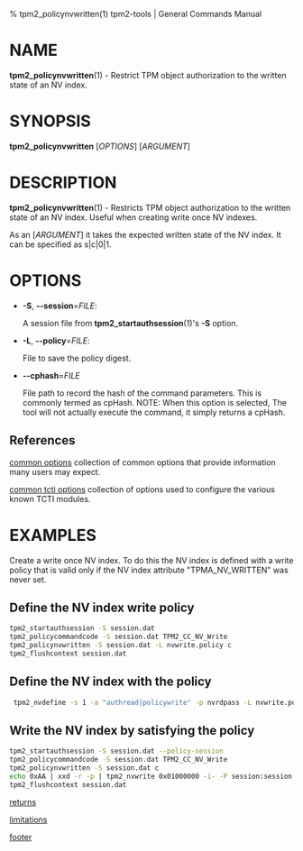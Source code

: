 % tpm2_policynvwritten(1) tpm2-tools | General Commands Manual

# NAME

**tpm2_policynvwritten**(1) - Restrict TPM object authorization to the written
state of an NV index.

# SYNOPSIS

**tpm2_policynvwritten** [*OPTIONS*] [*ARGUMENT*]

# DESCRIPTION

**tpm2_policynvwritten**(1) - Restricts TPM object authorization to the written
state of an NV index. Useful when creating write once NV indexes.

As an [*ARGUMENT*] it takes the expected written state of the NV index. It can
be specified as s|c|0|1.

# OPTIONS

  * **-S**, **\--session**=_FILE_:

    A session file from **tpm2_startauthsession**(1)'s **-S** option.

  * **-L**, **\--policy**=_FILE_:

    File to save the policy digest.
  
  * **\--cphash**=_FILE_

    File path to record the hash of the command parameters. This is commonly
    termed as cpHash. NOTE: When this option is selected, The tool will not
    actually execute the command, it simply returns a cpHash.

## References

[common options](common/options.md) collection of common options that provide
information many users may expect.

[common tcti options](common/tcti.md) collection of options used to configure
the various known TCTI modules.

# EXAMPLES

Create a write once NV index. To do this the NV index is defined with a write
policy that is valid only if the NV index attribute "TPMA_NV_WRITTEN" was never
set.

## Define the NV index write policy
```bash
tpm2_startauthsession -S session.dat
tpm2_policycommandcode -S session.dat TPM2_CC_NV_Write
tpm2_policynvwritten -S session.dat -L nvwrite.policy c
tpm2_flushcontext session.dat
```

## Define the NV index with the policy
```bash
 tpm2_nvdefine -s 1 -a "authread|policywrite" -p nvrdpass -L nvwrite.policy
```

## Write the NV index by satisfying the policy
```bash
tpm2_startauthsession -S session.dat --policy-session
tpm2_policycommandcode -S session.dat TPM2_CC_NV_Write
tpm2_policynvwritten -S session.dat c
echo 0xAA | xxd -r -p | tpm2_nvwrite 0x01000000 -i- -P session:session.dat
tpm2_flushcontext session.dat
```

[returns](common/returns.md)

[limitations](common/policy-limitations.md)

[footer](common/footer.md)

